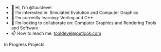- 👋 Hi, I’m @tooldevel
- 👀 I’m interested in: Simulated Evolution and Computer Graphics
- 🌱 I’m currently learning: Verilog and C++
- 💞️ I’m looking to collaborate on: Computer Graphics and Rendering Tools and Software
- 📫 How to reach me: tooldevel@outlook.com

In Progress Projects:

<!---
tooldevel/tooldevel is a ✨ special ✨ repository because its `README.md` (this file) appears on your GitHub profile.
You can click the Preview link to take a look at your changes.
--->
